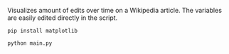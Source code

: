Visualizes amount of edits over time on a Wikipedia article. The variables are easily edited directly in the script.

`pip install matplotlib`

`python main.py`
